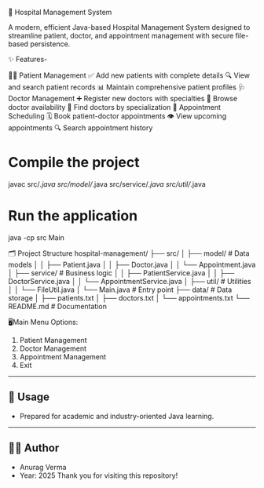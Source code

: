 🏥 Hospital Management System

A modern, efficient Java-based Hospital Management System designed to streamline patient, doctor, and appointment management with secure file-based persistence.

✨ Features-

👩‍⚕️ Patient Management
✅ Add new patients with complete details
🔍 View and search patient records
📊 Maintain comprehensive patient profiles
🩺 Doctor Management
➕ Register new doctors with specialties
👀 Browse doctor availability
🔎 Find doctors by specialization
📅 Appointment Scheduling
🗓️ Book patient-doctor appointments
👁️ View upcoming appointments
🔍 Search appointment history

# Compile the project
javac src/*.java src/model/*.java src/service/*.java src/util/*.java

# Run the application
java -cp src Main

🗂️ Project Structure
hospital-management/
├── src/
│   ├── model/            # Data models
│   │   ├── Patient.java
│   │   ├── Doctor.java
│   │   └── Appointment.java
│   ├── service/          # Business logic
│   │   ├── PatientService.java
│   │   ├── DoctorService.java
│   │   └── AppointmentService.java
│   ├── util/             # Utilities
│   │   └── FileUtil.java
│   └── Main.java         # Entry point
├── data/                 # Data storage
│   ├── patients.txt
│   ├── doctors.txt
│   └── appointments.txt
└── README.md             # Documentation


🖥️Main Menu Options:

1. Patient Management
2. Doctor Management
3. Appointment Management
4. Exit

---

## 📌 Usage
  - Prepared for academic and industry-oriented Java learning.

---


## 🧑‍💻 Author
  - Anurag Verma
  - Year: 2025
Thank you for visiting this repository!
